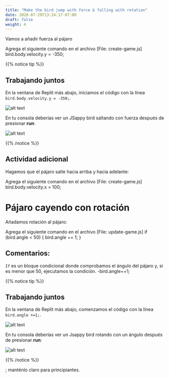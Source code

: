```yaml
---
title: "Make the bird jump with force & falling with rotation"
date: 2020-07-29T13:24:17-07:00
draft: false
weight: 4
---
```


Vamos a añadir fuerza al pájaro

Agrega el siguiente comando en el archivo [File: create-game.js]
    bird.body.velocity.y = -350;
    
{{% notice tip %}}

## Trabajando juntos

En la ventana de Replit más abajo, iniciamos el código con la línea `bird.body.velocity.y = -350;`.

![alt text](../img/jump_force.png "image to add gravity to the bird")

En tu consola deberías ver un JSappy bird saltando con fuerza después de presionar **run**:

![alt text](../img/jump_output.png "bird jumping with gravity")

{{% /notice %}}

## Actividad adicional

Hagamos que el pájaro salte hacia arriba y hacia adelante:

Agrega el siguiente comando en el archivo [File: create-game.js]
    bird.body.velocity.x = 100;

# Pájaro cayendo con rotación

Añadamos rotación al pájaro:

Agrega el siguiente comando en el archivo [File: update-game.js]
    if (bird.angle < 50) {
       bird.angle += 1;
    }

## Comentarios:

`If` es un bloque condicional donde comprobamos el ángulo del pájaro y, si es menor que 50, ejecutamos la condición.
   -bird.angle+=1;

{{% notice tip %}}

## Trabajando juntos

En la ventana de Replit más abajo, comenzamos el código con la línea `bird.angle +=1;`.

![alt text](../img/rotate.png "image to add rotation to the bird")

En tu consola deberías ver un Jsappy bird rotando con un ángulo después de presionar **run**:

![alt text](../img/rotate_output.png "bird rotating")

{{% /notice %}}

; manténlo claro para principiantes.